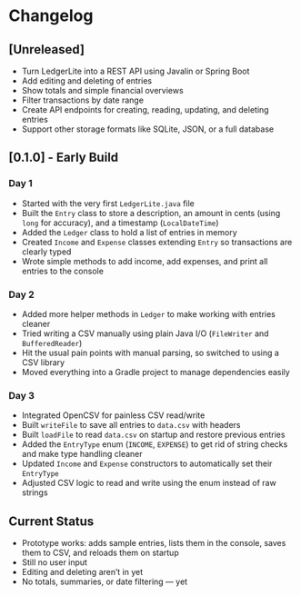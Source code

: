 # Changelog

## [Unreleased]
- Turn LedgerLite into a REST API using Javalin or Spring Boot
- Add editing and deleting of entries
- Show totals and simple financial overviews
- Filter transactions by date range
- Create API endpoints for creating, reading, updating, and deleting entries
- Support other storage formats like SQLite, JSON, or a full database

## [0.1.0] - Early Build

### Day 1
- Started with the very first `LedgerLite.java` file
- Built the `Entry` class to store a description, an amount in cents (using `long` for accuracy), and a timestamp (`LocalDateTime`)
- Added the `Ledger` class to hold a list of entries in memory
- Created `Income` and `Expense` classes extending `Entry` so transactions are clearly typed
- Wrote simple methods to add income, add expenses, and print all entries to the console

### Day 2
- Added more helper methods in `Ledger` to make working with entries cleaner
- Tried writing a CSV manually using plain Java I/O (`FileWriter` and `BufferedReader`)
- Hit the usual pain points with manual parsing, so switched to using a CSV library
- Moved everything into a Gradle project to manage dependencies easily

### Day 3
- Integrated OpenCSV for painless CSV read/write
- Built `writeFile` to save all entries to `data.csv` with headers
- Built `loadFile` to read `data.csv` on startup and restore previous entries
- Added the `EntryType` enum (`INCOME`, `EXPENSE`) to get rid of string checks and make type handling cleaner
- Updated `Income` and `Expense` constructors to automatically set their `EntryType`
- Adjusted CSV logic to read and write using the enum instead of raw strings

## Current Status
- Prototype works: adds sample entries, lists them in the console, saves them to CSV, and reloads them on startup
- Still no user input
- Editing and deleting aren’t in yet
- No totals, summaries, or date filtering — yet
